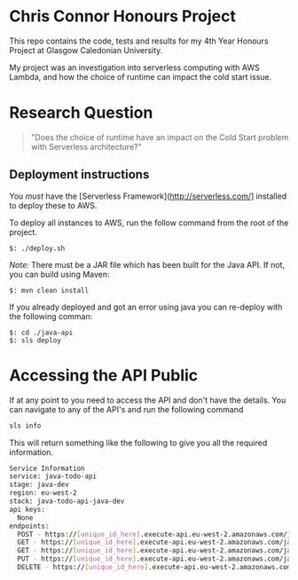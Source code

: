 # Chris Connor Honours Project
This repo contains the code, tests and results for my 4th Year Honours Project at Glasgow Caledonian University.

My project was an investigation into serverless computing with AWS Lambda, and how the choice of runtime can impact the cold start issue.

# Research Question
>"Does the choice of runtime have an impact on the Cold Start problem with Serverless architecture?"

## Deployment instructions
You *must* have the [Serverless Framework](http://serverless.com/] installed to deploy these to AWS.

To deploy all instances to AWS, run the follow command from the root of the project.
```
$: ./deploy.sh
```

*Note:* There must be a JAR file which has been built for the Java API. If not, you can build using Maven:
```
$: mvn clean install
```

If you already deployed and got an error using java you can re-deploy with the following comman:
```
$: cd ./java-api
$: sls deploy
```

# Accessing the API Public

If at any point to you need to access the API and don't have the details. You can navigate to any of the API's and run the following command

```bash
sls info
```

This will return something like the following to give you all the required information.

```bash
Service Information
service: java-todo-api
stage: java-dev
region: eu-west-2
stack: java-todo-api-java-dev
api keys:
  None
endpoints:
  POST - https://[unique_id_here].execute-api.eu-west-2.amazonaws.com/java-dev/todos
  GET - https://[unique_id_here].execute-api.eu-west-2.amazonaws.com/java-dev/todos/{id}
  GET - https://[unique_id_here].execute-api.eu-west-2.amazonaws.com/java-dev/todos
  PUT - https://[unique_id_here].execute-api.eu-west-2.amazonaws.com/java-dev/todos/{id}
  DELETE - https://[unique_id_here].execute-api.eu-west-2.amazonaws.com/java-dev/todos/{id}
  ```
